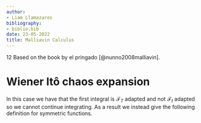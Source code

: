 ```yaml
---
author:
- Liam Llamazares
bibliography:
- biblio.bib
date: 23-05-2022
title: Malliavin Calculus
---
```

12
Based on the book by el pringado [@nunno2008malliavin].

# Wiener Itô chaos expansion

In this case we have that the first integral is $\mathcal{F}_T$ adapted
and not $\mathcal{F}_{t}$ adapted so we cannot continue integrating.
As a result we instead give the following definition for symmetric
functions.



